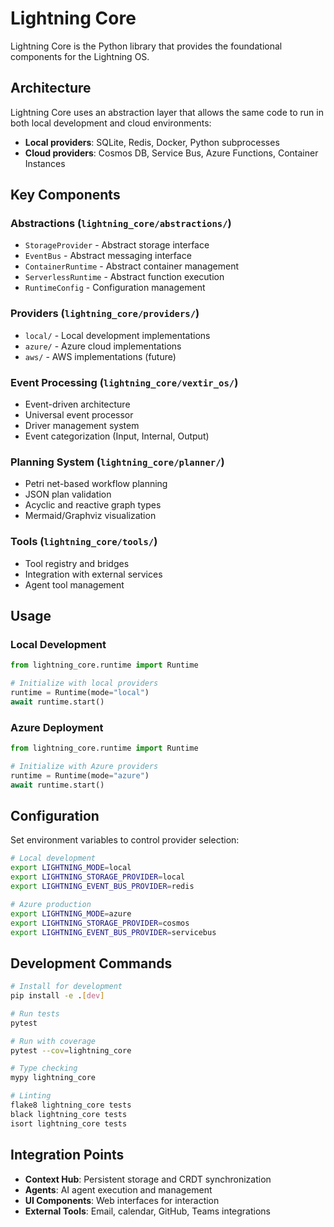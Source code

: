 # Lightning Core

Lightning Core is the Python library that provides the foundational components for the Lightning OS.

## Architecture

Lightning Core uses an abstraction layer that allows the same code to run in both local development and cloud environments:

- **Local providers**: SQLite, Redis, Docker, Python subprocesses
- **Cloud providers**: Cosmos DB, Service Bus, Azure Functions, Container Instances

## Key Components

### Abstractions (`lightning_core/abstractions/`)
- `StorageProvider` - Abstract storage interface
- `EventBus` - Abstract messaging interface  
- `ContainerRuntime` - Abstract container management
- `ServerlessRuntime` - Abstract function execution
- `RuntimeConfig` - Configuration management

### Providers (`lightning_core/providers/`)
- `local/` - Local development implementations
- `azure/` - Azure cloud implementations
- `aws/` - AWS implementations (future)

### Event Processing (`lightning_core/vextir_os/`)
- Event-driven architecture
- Universal event processor
- Driver management system
- Event categorization (Input, Internal, Output)

### Planning System (`lightning_core/planner/`)
- Petri net-based workflow planning
- JSON plan validation
- Acyclic and reactive graph types
- Mermaid/Graphviz visualization

### Tools (`lightning_core/tools/`)
- Tool registry and bridges
- Integration with external services
- Agent tool management

## Usage

### Local Development
```python
from lightning_core.runtime import Runtime

# Initialize with local providers
runtime = Runtime(mode="local")
await runtime.start()
```

### Azure Deployment
```python
from lightning_core.runtime import Runtime

# Initialize with Azure providers
runtime = Runtime(mode="azure")
await runtime.start()
```

## Configuration

Set environment variables to control provider selection:

```bash
# Local development
export LIGHTNING_MODE=local
export LIGHTNING_STORAGE_PROVIDER=local
export LIGHTNING_EVENT_BUS_PROVIDER=redis

# Azure production  
export LIGHTNING_MODE=azure
export LIGHTNING_STORAGE_PROVIDER=cosmos
export LIGHTNING_EVENT_BUS_PROVIDER=servicebus
```

## Development Commands

```bash
# Install for development
pip install -e .[dev]

# Run tests
pytest

# Run with coverage
pytest --cov=lightning_core

# Type checking
mypy lightning_core

# Linting
flake8 lightning_core tests
black lightning_core tests
isort lightning_core tests
```

## Integration Points

- **Context Hub**: Persistent storage and CRDT synchronization
- **Agents**: AI agent execution and management
- **UI Components**: Web interfaces for interaction
- **External Tools**: Email, calendar, GitHub, Teams integrations